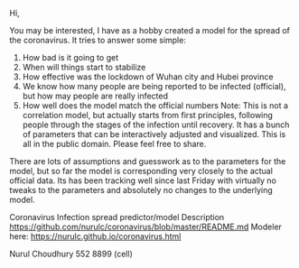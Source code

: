 Hi,

You may be interested, I have as a hobby created a model for the spread of the coronavirus. It tries to answer some simple:

1.	How bad is it going to get
2.	When will things start to stabilize
3.	How effective was the lockdown of Wuhan city and Hubei province
4.	We know how many people are being reported to be infected (official), but how may people are really infected
5.	How well does the model match the official numbers
Note: This is not a correlation model, but actually starts from first principles, following people through the stages of the infection until recovery.  It has a bunch of parameters that can be interactively adjusted and visualized. This is all in the public domain. Please feel free to share.

There are lots of assumptions and guesswork as to the parameters for the model, but so far the model is corresponding very closely to the actual official data. Its has been tracking well since last Friday with virtually no tweaks to the parameters and absolutely no changes to the underlying model. 

Coronavirus Infection spread predictor/model
Description https://github.com/nurulc/coronavirus/blob/master/README.md
Modeler here: https://nurulc.github.io/coronavirus.html

Nurul Choudhury
552 8899 (cell)
